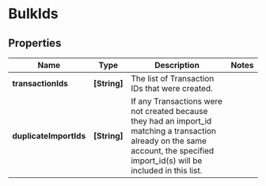 # BulkIds

## Properties
Name | Type | Description | Notes
------------ | ------------- | ------------- | -------------
**transactionIds** | **[String]** | The list of Transaction IDs that were created. | 
**duplicateImportIds** | **[String]** | If any Transactions were not created because they had an import_id matching a transaction already on the same account, the specified import_id(s) will be included in this list. | 


